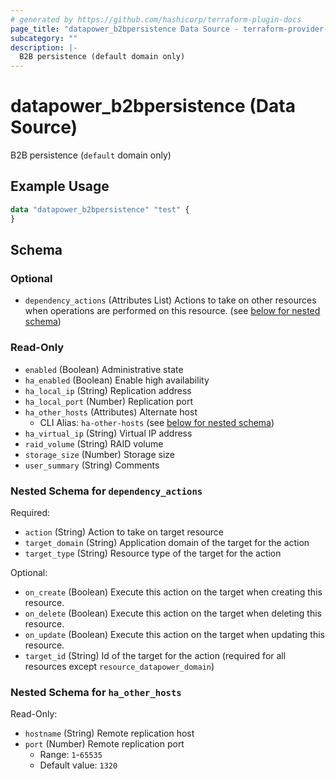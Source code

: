 ```yaml
---
# generated by https://github.com/hashicorp/terraform-plugin-docs
page_title: "datapower_b2bpersistence Data Source - terraform-provider-datapower"
subcategory: ""
description: |-
  B2B persistence (default domain only)
---
```


# datapower_b2bpersistence (Data Source)

B2B persistence (`default` domain only)

## Example Usage

```terraform
data "datapower_b2bpersistence" "test" {
}
```

<!-- schema generated by tfplugindocs -->
## Schema

### Optional

- `dependency_actions` (Attributes List) Actions to take on other resources when operations are performed on this resource. (see [below for nested schema](#nestedatt--dependency_actions))

### Read-Only

- `enabled` (Boolean) Administrative state
- `ha_enabled` (Boolean) Enable high availability
- `ha_local_ip` (String) Replication address
- `ha_local_port` (Number) Replication port
- `ha_other_hosts` (Attributes) Alternate host
  - CLI Alias: `ha-other-hosts` (see [below for nested schema](#nestedatt--ha_other_hosts))
- `ha_virtual_ip` (String) Virtual IP address
- `raid_volume` (String) RAID volume
- `storage_size` (Number) Storage size
- `user_summary` (String) Comments

<a id="nestedatt--dependency_actions"></a>
### Nested Schema for `dependency_actions`

Required:

- `action` (String) Action to take on target resource
- `target_domain` (String) Application domain of the target for the action
- `target_type` (String) Resource type of the target for the action

Optional:

- `on_create` (Boolean) Execute this action on the target when creating this resource.
- `on_delete` (Boolean) Execute this action on the target when deleting this resource.
- `on_update` (Boolean) Execute this action on the target when updating this resource.
- `target_id` (String) Id of the target for the action (required for all resources except `resource_datapower_domain`)


<a id="nestedatt--ha_other_hosts"></a>
### Nested Schema for `ha_other_hosts`

Read-Only:

- `hostname` (String) Remote replication host
- `port` (Number) Remote replication port
  - Range: `1`-`65535`
  - Default value: `1320`
